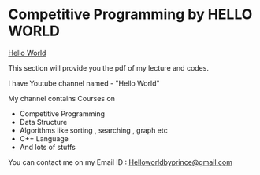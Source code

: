 # Competitive Programming by HELLO WORLD

[Hello World](https://www.youtube.com/channel/UCbW63uLlDnsL7l992Z9nF_Q/)

This section will provide you the pdf of my lecture and codes.

I have Youtube channel named - "Hello World" 


My channel contains Courses on 

* Competitive Programming
* Data Structure
* Algorithms like sorting , searching , graph etc
* C++ Language
* And lots of stuffs 

You can contact me on my Email ID : Helloworldbyprince@gmail.com

